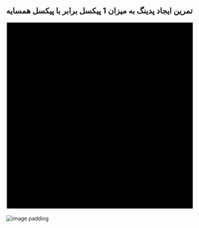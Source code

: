 ## تمرین ایجاد پدینگ به میزان 1 پیکسل برابر با پیکسل همسایه


![image padding](/../exercises/msg67/asset/finalPadding.png)


![image padding](https://github.com/semnan-university-ai/image-processing-class-002/raw/main/exercises/msg67/asset/finalPadding.png)
